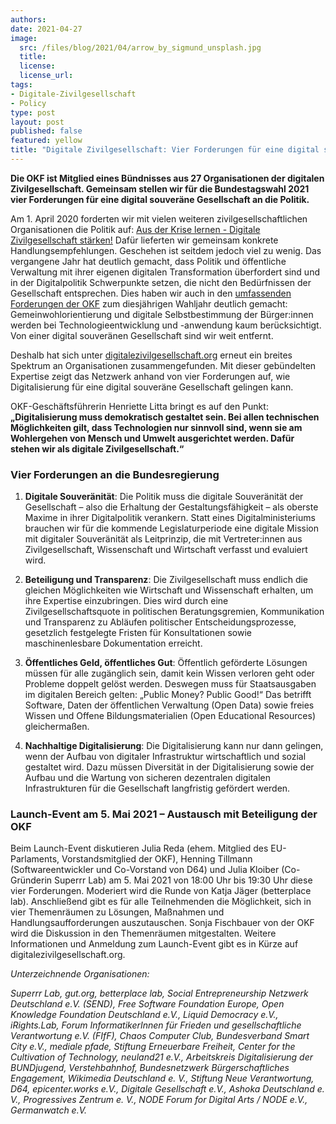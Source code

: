 ```yaml
---
authors:
date: 2021-04-27
image:
  src: /files/blog/2021/04/arrow_by_sigmund_unsplash.jpg
  title:
  license:
  license_url:
tags:
- Digitale-Zivilgesellschaft
- Policy
type: post
layout: post
published: false
featured: yellow
title: "Digitale Zivilgesellschaft: Vier Forderungen für eine digital souveräne Gesellschaft"
---
```

**Die OKF ist Mitglied eines Bündnisses aus 27 Organisationen der digitalen Zivilgesellschaft. Gemeinsam stellen wir für die Bundestagswahl 2021 vier Forderungen für eine digital souveräne Gesellschaft an die Politik.**

Am 1. April 2020 forderten wir mit vielen weiteren zivilgesellschaftlichen Organisationen die Politik auf: [Aus der Krise lernen - Digitale Zivilgesellschaft stärken!](https://digitalezivilgesellschaft.org/) Dafür lieferten wir gemeinsam konkrete Handlungsempfehlungen. Geschehen ist seitdem jedoch viel zu wenig. Das vergangene Jahr hat deutlich gemacht, dass Politik und öffentliche Verwaltung mit ihrer eigenen digitalen Transformation überfordert sind und in der Digitalpolitik Schwerpunkte setzen, die nicht den Bedürfnissen der Gesellschaft entsprechen. Dies haben wir auch in den [umfassenden Forderungen der OKF](https://okfn.de/blog/2021/03/okf-digitalpolitische-forderungen/) zum diesjährigen Wahljahr deutlich gemacht: Gemeinwohlorientierung und digitale Selbstbestimmung der Bürger:innen werden bei Technologieentwicklung und -anwendung kaum berücksichtigt. Von einer digital souveränen Gesellschaft sind wir weit entfernt. 

Deshalb hat sich unter [digitalezivilgesellschaft.org](https://digitalezivilgesellschaft.org/) erneut ein breites Spektrum an Organisationen zusammengefunden. Mit dieser gebündelten Expertise zeigt das Netzwerk anhand von vier Forderungen auf, wie Digitalisierung für eine digital souveräne Gesellschaft gelingen kann. 

OKF-Geschäftsführerin Henriette Litta bringt es auf den Punkt: **„Digitalisierung muss demokratisch gestaltet sein. Bei allen technischen Möglichkeiten gilt, dass Technologien nur sinnvoll sind, wenn sie am Wohlergehen von Mensch und Umwelt ausgerichtet werden. Dafür stehen wir als digitale Zivilgesellschaft.“**

### Vier Forderungen an die Bundesregierung

1. **Digitale Souveränität**: Die Politik muss die digitale Souveränität der Gesellschaft – also die Erhaltung der Gestaltungsfähigkeit – als oberste Maxime in ihrer Digitalpolitik verankern. Statt eines Digitalministeriums brauchen wir für die kommende Legislaturperiode eine digitale Mission mit digitaler Souveränität als Leitprinzip, die mit Vertreter:innen aus Zivilgesellschaft, Wissenschaft und Wirtschaft verfasst und evaluiert wird. 

2. **Beteiligung und Transparenz**: Die Zivilgesellschaft muss endlich die gleichen Möglichkeiten wie Wirtschaft und Wissenschaft erhalten, um ihre Expertise einzubringen. Dies wird durch eine Zivilgesellschaftsquote in politischen Beratungsgremien, Kommunikation und Transparenz zu Abläufen politischer Entscheidungsprozesse, gesetzlich festgelegte Fristen für Konsultationen sowie maschinenlesbare Dokumentation erreicht.

3. **Öffentliches Geld, öffentliches Gut**: Öffentlich geförderte Lösungen müssen für alle zugänglich sein, damit kein Wissen verloren geht oder Probleme doppelt gelöst werden. Deswegen muss für Staatsausgaben im digitalen Bereich gelten: „Public Money? Public Good!“ Das betrifft Software, Daten der öffentlichen Verwaltung (Open Data) sowie freies Wissen und Offene Bildungsmaterialien (Open Educational Resources) gleichermaßen.

4. **Nachhaltige Digitalisierung**: Die Digitalisierung kann nur dann gelingen, wenn der Aufbau von digitaler Infrastruktur wirtschaftlich und sozial gestaltet wird. Dazu müssen Diversität in der Digitalisierung sowie der Aufbau und die Wartung von sicheren dezentralen digitalen Infrastrukturen für die Gesellschaft langfristig gefördert werden.

### Launch-Event am 5. Mai 2021 – Austausch mit Beteiligung der OKF

Beim Launch-Event diskutieren Julia Reda (ehem. Mitglied des EU-Parlaments, Vorstandsmitglied der OKF), Henning Tillmann (Softwareentwickler und Co-Vorstand von D64) und Julia Kloiber (Co-Gründerin Superrr Lab) am 5. Mai 2021 von 18:00 Uhr bis 19:30 Uhr diese vier Forderungen. Moderiert wird die Runde von Katja Jäger (betterplace lab). Anschließend gibt es für alle Teilnehmenden die Möglichkeit, sich in vier Themenräumen zu Lösungen, Maßnahmen und Handlungsaufforderungen auszutauschen. Sonja Fischbauer von der OKF wird die Diskussion in den Themenräumen mitgestalten. Weitere Informationen und Anmeldung zum Launch-Event gibt es in Kürze auf digitalezivilgesellschaft.org.

*Unterzeichnende Organisationen:*

*Superrr Lab, gut.org, betterplace lab, Social Entrepreneurship Netzwerk Deutschland e.V. (SEND), Free Software Foundation Europe, Open Knowledge Foundation Deutschland e.V., Liquid Democracy e.V., iRights.Lab, Forum InformatikerInnen für Frieden und gesellschaftliche Verantwortung e.V. (FIfF), Chaos Computer Club, Bundesverband Smart City e.V., mediale pfade, Stiftung Erneuerbare Freiheit, Center for the Cultivation of Technology, neuland21 e.V., Arbeitskreis Digitalisierung der BUNDjugend, Verstehbahnhof, Bundesnetzwerk Bürgerschaftliches Engagement, Wikimedia Deutschland e. V., Stiftung Neue Verantwortung, D64, epicenter.works e.V., Digitale Gesellschaft e.V., Ashoka Deutschland e. V., Progressives Zentrum e. V., NODE Forum for Digital Arts / NODE e.V., Germanwatch e.V.*
